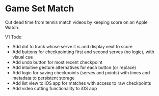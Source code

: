 # Game Set Match

Cut dead time from tennis match videos by keeping score on an Apple Watch.

V1 Todo:
- Add dot to track whose serve it is and display next to score
- Add buttons for checkpointing first and second serves (no logic), with visual cue
- Add undo button for most recent checkpoint
- Add intuitive gesture alternatives for each button (or replace)
- Add logic for saving checkpoints (serves and points) with times and metadata to persistent storage
- Add list view to iOS app for matches with access to raw checkpoints
- Add video cutting functionality to iOS app